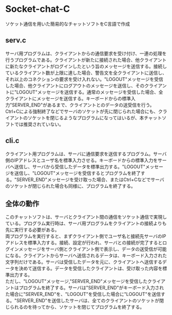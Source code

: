# Socket-chat-C
ソケット通信を用いた簡易的なチャットソフトをC言語で作成

## serv.c  
サーバ用プログラムは、クライアントからの通信要求を受け付け、一連の処理を行うプログラムである。クライアントが新たに接続された場合、他クライアントに新たなクライアントがログインしたという旨のメッセージを送信する。接続しているクライアント数が上限に達した場合、警告文を全クライアントに送信し、それ以上のコネクションの要求を受け入れない。"LOGOUT"メッセージを受信した場合、他クライアントにログアウトのメッセージを送信し、そのクライアントに"LOGOUT"メッセージを送信する。通常のメッセージを受信した場合、全クライアントにメッセージを送信する。キーボードからの標準入力"SERVER_END"があるまで、クライアントとのデータの送受信を行う。Ctrl+Cによる強制終了などでサーバのソケットが先に閉じられた場合にも、クライアントのソケットを閉じるようなプログラムになってはいるが、本チャットソフトでは推奨されていない。

  
## cli.c  
クライアント用プログラムは、サーバに通信要求を送信するプログラム。サーバ側のIPアドレスとユーザ名を標準入力させる。キーボードからの標準入力をサーバへ送信し、サーバから受信したデータを標準出力する。"LOGOUT"メッセージを送信し、"LOGOUT"メッセージを受信するとプログラムを終了する。"SERVER_END"メッセージを受け取った場合、またはCtrl+Cなどでサーバのソケットが閉じられた場合も同様に、プログラムを終了する。  


## 全体の動作  
このチャットソフトは、サーバとクライアント間の通信をソケット通信で実現している。プログラム実行時は、サーバ用プログラムをクライアントの接続よりも先に実行する必要がある。   
両プログラムを実行すると、まずクライアント側でユーザ名と接続先サーバのIPアドレスを標準入力する。接続、設定が行われ、サーバとの接続が完了するとログインメッセージをサーバ側とクライアント側で表示し、データの送受信が可能になる。クライアントからサーバへ送信されるデータは、キーボード入力された文字列だけである。サーバは受信したデータを元に、クライアントへ送信するデータを決めて送信する。データを受信したクライアントは、受け取った内容を標準出力する。  
ただし、"LOGOUT"メッセージ,"SERVER_END"メッセージを受信したクライアントはプログラムを終了する。サーバは"SERVER_END"がキーボード入力された場合に"SERVER_END"を、"LOGOUT"を受信した場合に"LOGOUT"を送信する。"SERVER_END"を送信したサーバは、全てのクライアントのソケットが閉じられるのを待ってから、ソケットを閉じてプログラムを終了する。
